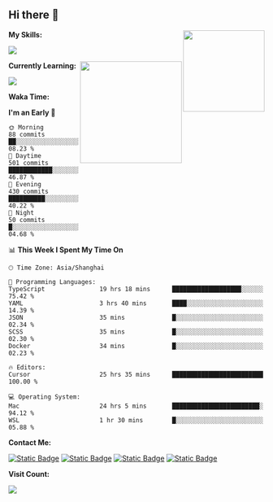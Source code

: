 ## Hi there 👋

<img align="right" height=160 src="https://s2.loli.net/2024/05/01/uw3cVq5TUCnhYLy.png" />

**My Skills:**
<p align="left">
  <a href="https://skillicons.dev">
    <img src="https://skillicons.dev/icons?i=git,docker,go,js,ts,react,vue,tailwind,electron,nextjs&perline=8" />
  </a>
</p>

<a href="https://github.com/anuraghazra/convoychat">
  <img height=200 align="right" src="https://stats.ronki.moe/api/top-langs?username=lonzzi&layout=compact&langs_count=8&card_width=320" />
</a>

**Currently Learning:**
<p align="left">
  <a href="https://skillicons.dev">
    <img src="https://skillicons.dev/icons?i=flutter,dart,py,rust" />
  </a>
</p>



**Waka Time:**
<!--START_SECTION:waka-->
**I'm an Early 🐤** 

```text
🌞 Morning                88 commits          ██░░░░░░░░░░░░░░░░░░░░░░░   08.23 % 
🌆 Daytime                501 commits         ████████████░░░░░░░░░░░░░   46.87 % 
🌃 Evening                430 commits         ██████████░░░░░░░░░░░░░░░   40.22 % 
🌙 Night                  50 commits          █░░░░░░░░░░░░░░░░░░░░░░░░   04.68 % 
```


📊 **This Week I Spent My Time On** 

```text
🕑︎ Time Zone: Asia/Shanghai

💬 Programming Languages: 
TypeScript               19 hrs 18 mins      ███████████████████░░░░░░   75.42 % 
YAML                     3 hrs 40 mins       ████░░░░░░░░░░░░░░░░░░░░░   14.39 % 
JSON                     35 mins             █░░░░░░░░░░░░░░░░░░░░░░░░   02.34 % 
SCSS                     35 mins             █░░░░░░░░░░░░░░░░░░░░░░░░   02.30 % 
Docker                   34 mins             █░░░░░░░░░░░░░░░░░░░░░░░░   02.23 % 

🔥 Editors: 
Cursor                   25 hrs 35 mins      █████████████████████████   100.00 % 

💻 Operating System: 
Mac                      24 hrs 5 mins       ████████████████████████░   94.12 % 
WSL                      1 hr 30 mins        █░░░░░░░░░░░░░░░░░░░░░░░░   05.88 % 
```


<!--END_SECTION:waka-->

**Contact Me:**
<p>
  <a href="https://space.bilibili.com/13424328"><img alt="Static Badge" src="https://img.shields.io/badge/bilibili-ColourCode?style=flat-square&logo=bilibili&color=%23fb7299"></a>
  <a href="https://github.com/lonzzi"><img alt="Static Badge" src="https://img.shields.io/badge/GitHub-ColourCode?style=flat-square&logo=GitHub&color=%23555555"></a>
  <a href="https://twitter.com/lonzzi102"><img alt="Static Badge" src="https://img.shields.io/badge/X-ColourCode?style=flat-square&logo=x&color=%231D9BF0"></a>
  <a href="https://t.me/ronkimoe"><img alt="Static Badge" src="https://img.shields.io/badge/telegram-ColourCode?style=flat-square&logo=telegram&color=%23ED1965"></a>
</p>

**Visit Count:**
<p>
  <img src="https://count.ronki.moe/github:lonzzi?theme=rule34&render=pixelated">
</p>
